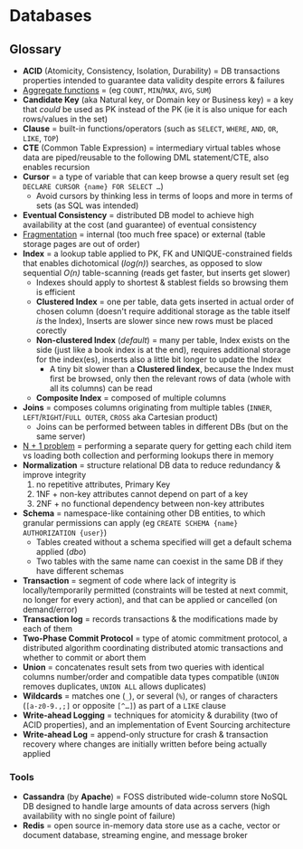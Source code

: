 # Databases

## Glossary

* **ACID** (Atomicity, Consistency, Isolation, Durability) = DB transactions properties intended to guarantee data validity despite errors & failures
* [Aggregate functions](https://learn.microsoft.com/en-us/sql/t-sql/functions/aggregate-functions-transact-sql) = (eg `COUNT`, `MIN`/`MAX`, `AVG`, `SUM`)
* **Candidate Key** (aka Natural key, or Domain key or Business key) = a key that _could_ be used as PK instead of the PK (ie it is also unique for each rows/values in the set)
* **Clause** = built-in functions/operators (such as `SELECT`, `WHERE`, `AND`, `OR`, `LIKE`, `TOP`)
* **CTE** (Common Table Expression) = intermediary virtual tables whose data are piped/reusable to the following DML statement/CTE, also enables recursion
* **Cursor** = a type of variable that can keep browse a query result set (eg `DECLARE CURSOR {name} FOR SELECT …`)
  * Avoid cursors by thinking less in terms of loops and more in terms of sets (as SQL was intended)
* **Eventual Consistency** = distributed DB model to achieve high availability at the cost (and guarantee) of eventual consistency
* [Fragmentation](https://www.mssqltips.com/sqlservertip/4331/sql-server-index-fragmentation-overview) = internal (too much free space) or external (table storage pages are out of order)
* **Index** = a lookup table applied to PK, FK and UNIQUE-constrained fields that enables dichotomical (_log(n)_) searches, as opposed to slow sequential _O(n)_ table-scanning (reads get faster, but inserts get slower)
  * Indexes should apply to shortest & stablest fields so browsing them is efficient
  * **Clustered Index** = one per table, data gets inserted in actual order of chosen column (doesn't require additional storage as the table itself _is_ the Index), Inserts are slower since new rows must be placed corectly
  * **Non-clustered Index** (_default_) = many per table, Index exists on the side (just like a book index is at the end), requires additional storage for the index(es), inserts also a little bit longer to update the Index
    * A tiny bit slower than a **Clustered Iindex**, because the Index must first be browsed, only then the relevant rows of data (whole with all its columns) can be read
  * **Composite Index** = composed of multiple columns
* **Joins** = composes columns originating from multiple tables (`INNER`, `LEFT`/`RIGHT`/`FULL OUTER`, `CROSS` aka Cartesian product)
  * Joins can be performed between tables in different DBs (but on the same server)
* [N + 1 problem](https://stackoverflow.com/q/97197/861716) = performing a separate query for getting each child item vs loading both collection and performing lookups there in memory
* **Normalization** = structure relational DB data to reduce redundancy & improve integrity
  1. no repetitive attributes, Primary Key
  2. 1NF + non-key attributes cannot depend on part of a key
  3. 2NF + no functional dependency between non-key attributes
* **Schema** = namespace-like containing other DB entities, to which granular permissions can apply (eg `CREATE SCHEMA {name} AUTHORIZATION {user}`)
  * Tables created without a schema specified will get a default schema applied (_dbo_)
  * Two tables with the same name can coexist in the same DB if they have different schemas
* **Transaction** = segment of code where lack of integrity is locally/temporarily permitted (constraints will be tested at next commit, no longer for every action), and that can be applied or cancelled (on demand/error)
* **Transaction log** = records transactions & the modifications made by each of them
* **Two-Phase Commit Protocol** = type of atomic commitment protocol, a distributed algorithm coordinating distributed atomic transactions and whether to commit or abort them
* **Union** = concatenates result sets from two queries with identical columns number/order and compatible data types compatible (`UNION` removes duplicates, `UNION ALL` allows duplicates)
* **Wildcards** = matches one (`_`), or several (`%`), or ranges of characters (`[a-z0-9.,;]` or opposite `[^…]`) as part of a `LIKE` clause
* **Write-ahead Logging** = techniques for atomicity & durability (two of ACID properties), and an implementation of Event Sourcing architecture
* **Write-ahead Log** = append-only structure for crash & transaction recovery where changes are initially written before being actually applied

### Tools

* **Cassandra** (by **Apache**) = FOSS distributed wide-column store NoSQL DB designed to handle large amounts of data across servers (high availability with no single point of failure)  
* **Redis** = open source in-memory data store use as a cache, vector or document database, streaming engine, and message broker
